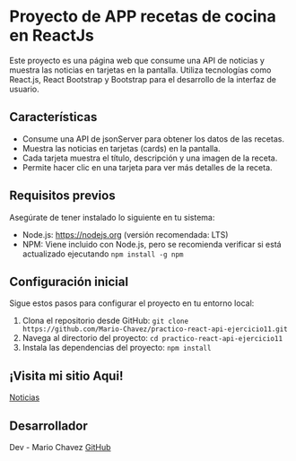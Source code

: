 # Proyecto de APP recetas de cocina en ReactJs

Este proyecto es una página web que consume una API de noticias y muestra las noticias en tarjetas en la pantalla. Utiliza tecnologías como React.js, React Bootstrap y Bootstrap para el desarrollo de la interfaz de usuario.

## Características

-   Consume una API de jsonServer para obtener los datos de las recetas.
-   Muestra las noticias en tarjetas (cards) en la pantalla.
-   Cada tarjeta muestra el título, descripción y una imagen de la receta.
-   Permite hacer clic en una tarjeta para ver más detalles de la receta.

## Requisitos previos

Asegúrate de tener instalado lo siguiente en tu sistema:

-   Node.js: https://nodejs.org (versión recomendada: LTS)
-   NPM: Viene incluido con Node.js, pero se recomienda verificar si está actualizado ejecutando `npm install -g npm`

## Configuración inicial

Sigue estos pasos para configurar el proyecto en tu entorno local:

1. Clona el repositorio desde GitHub: `git clone https://github.com/Mario-Chavez/practico-react-api-ejercicio11.git`
2. Navega al directorio del proyecto: `cd practico-react-api-ejercicio11`
3. Instala las dependencias del proyecto: `npm install`

## ¡Visita mi sitio Aqui!

[Noticias](https://noticias-con-react.netlify.app/)

## Desarrollador

Dev - Mario Chavez [GitHub](https://github.com/Mario-Chavez)
